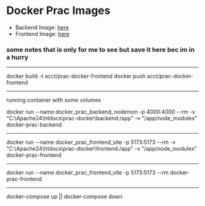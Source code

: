# Docker Prac Images 

-   Backend Image: [here](https://hub.docker.com/r/minibrusp/prac-docker-backend)
-   Frontend Image: [here](https://hub.docker.com/r/minibrusp/prac-docker-frontend)


### some notes that is only for me to see but save it here bec im in a hurry 



--------------------------------------------------------------------
docker build -t acct/prac-docker-frontend
docker push acct/prac-docker-frontend

----------------------------

running container with some volumes 

docker run --name docker_prac_backend_nodemon -p 4000:4000 --rm -v "C:\Apache24\htdocs\prac-docker\backend:/app" -v "/app/node_modules" docker-prac-backend

----------------------------------

docker run --name docker_prac_frontend_vite -p 5173:5173 --rm -v "C:\Apache24\htdocs\prac-docker\frontend:/app" -v "/app/node_modules" docker-prac-frontend

-------------------------------------

docker run --name docker_prac_frontend_vite -p 5173:5173 --rm docker-prac-frontend

------------------------------------

docker-compose up || docker-compose down